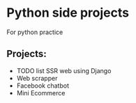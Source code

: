 # Python side projects
For python practice

## Projects:
- TODO list SSR web using Django
- Web scrapper
- Facebook chatbot
- Mini Ecommerce

